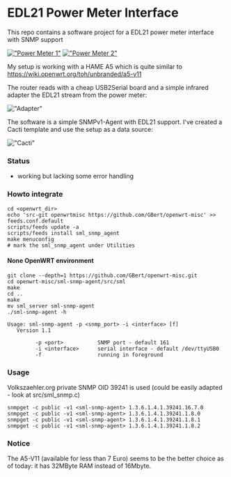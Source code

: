 EDL21 Power Meter Interface
===========================

This repo contains a software project for a EDL21 power meter interface with SNMP support

[!["Power Meter 1"](https://github.com/GBert/openwrt-misc/blob/master/sml-snmp-agent/pictures/IMG_7573_s.JPG)](https://raw.githubusercontent.com/GBert/openwrt-misc/master/sml-snmp-agent/pictures/IMG_7573.JPG)
[!["Power Meter 2"](https://github.com/GBert/openwrt-misc/blob/master/sml-snmp-agent/pictures/IMG_7578_s.JPG)](https://raw.githubusercontent.com/GBert/openwrt-misc/master/sml-snmp-agent/pictures/IMG_7578.JPG)

My setup is working with a HAME A5 which is quite similar to https://wiki.openwrt.org/toh/unbranded/a5-v11 

The router reads with a cheap USB2Serial board and a simple infrared adapter the EDL21 stream from the power meter:

!["Adapter"](https://github.com/GBert/openwrt-misc/blob/master/sml-snmp-agent/pictures/adapter.png)

The software is a simple SNMPv1-Agent with EDL21 support. I've created a Cacti template and use the setup as a data source:

!["Cacti"](https://github.com/GBert/openwrt-misc/blob/master/sml-snmp-agent/pictures/cacti.png)

### Status

- working but lacking some error handling

### Howto integrate
```
cd <openwrt_dir>
echo 'src-git openwrtmisc https://github.com/GBert/openwrt-misc' >> feeds.conf.default
scripts/feeds update -a
scripts/feeds install sml_snmp_agent
make menuconfig
# mark the sml_snmp_agent under Utilities 
```
#### None OpenWRT environment
```
git clone --depth=1 https://github.com/GBert/openwrt-misc.git
cd openwrt-misc/sml-snmp-agent/src/sml
make
cd ..
make
mv sml_server sml-snmp-agent
./sml-snmp-agent -h

Usage: sml-snmp-agent -p <snmp_port> -i <interface> [f]
   Version 1.1

         -p <port>           SNMP port - default 161
         -i <interface>      serial interface - default /dev/ttyUSB0
         -f                  running in foreground

```
### Usage
Volkszaehler.org private SNMP OID 39241 is used (could be easily adapted - look at src/sml_snmp.c)
```
snmpget -c public -v1 <sml-snmp-agent> 1.3.6.1.4.1.39241.16.7.0
snmpget -c public -v1 <sml-snmp-agent> 1.3.6.1.4.1.39241.1.8.0
snmpget -c public -v1 <sml-snmp-agent> 1.3.6.1.4.1.39241.1.8.1
snmpget -c public -v1 <sml-snmp-agent> 1.3.6.1.4.1.39241.1.8.2
```
### Notice

The A5-V11 (available for less than 7 Euro) seems to be the better choice as of today: it has 32MByte RAM instead of 16Mbyte.

